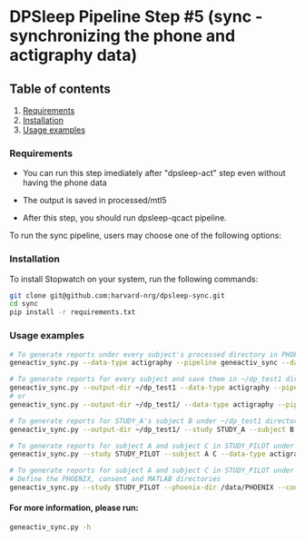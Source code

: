 DPSleep Pipeline Step #5 (sync - synchronizing the phone and actigraphy data)
=========

## Table of contents
1. [Requirements](#requirements)
2. [Installation](#installation)
3. [Usage examples](#usage-examples)

### Requirements

- You can run this step imediately after "dpsleep-act" step even without having the phone data

- The output is saved in processed/mtl5

- After this step, you should run dpsleep-qcact pipeline.

To run the sync pipeline, users may choose one of the following options:

### Installation

To install Stopwatch on your system, run the following commands:
```bash
git clone git@github.com:harvard-nrg/dpsleep-sync.git 
cd sync
pip install -r requirements.txt
```

### Usage examples

```bash
# To generate reports under every subject's processed directory in PHOENIX
geneactiv_sync.py --data-type actigraphy --pipeline geneactiv_sync --data-dir GENERAL

# To generate reports for every subject and save them in ~/dp_test1 directory
geneactiv_sync.py --output-dir ~/dp_test1 --data-type actigraphy --pipeline geneactiv_sync --data-dir GENERAL
# or
geneactiv_sync.py --output-dir ~/dp_test1/ --data-type actigraphy --pipeline geneactiv_sync --data-dir GENERAL

# To generate reports for STUDY_A's subject B under ~/dp_test1 directory
geneactiv_sync.py --output-dir ~/dp_test1/ --study STUDY_A --subject B --data-type actigraphy --pipeline geneactiv_sync --data-dir GENERAL

# To generate reports for subject A and subject C in STUDY_PILOT under their processed folders
geneactiv_sync.py --study STUDY_PILOT --subject A C --data-type actigraphy --pipeline geneactiv_sync --data-dir GENERAL

# To generate reports for subject A and subject C in STUDY_PILOT under their processed folders
# Define the PHOENIX, consent and MATLAB directories 
geneactiv_sync.py --study STUDY_PILOT --phoenix-dir /data/PHOENIX --consent-dir /data/PHOENIX/GENERAL --mtl-dir MATLAB_DIRECTORY --subject A C --data-type actigraphy --pipeline geneactiv_sync --data-dir GENERAL

```

#### For more information, please run:
```bash
geneactiv_sync.py -h
```
